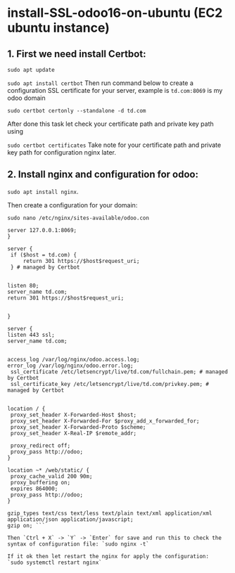 # install-SSL-odoo16-on-ubuntu (EC2 ubuntu instance)

## 1. First we need install Certbot:
  `sudo apt update`
  
  `sudo apt install certbot`
  Then run command below to create a configuration SSL certificate for your server, example is `td.com:8069` is my odoo domain 

  `sudo certbot certonly --standalone -d td.com`

  After done this task let check your certificate path and private key path using
  
  `sudo certbot certificates`
  Take note for your certificate path and private key path for configuration nginx later.
  
## 2. Install nginx and configuration for odoo:
   `sudo apt install nginx`.
   
   Then create a configuration for your domain:
   
   
   `sudo nano /etc/nginx/sites-available/odoo.con`

   ```upstream odoo {
server 127.0.0.1:8069;
}

server {
    if ($host = td.com) {
        return 301 https://$host$request_uri;
    } # managed by Certbot


listen 80;
server_name td.com;
return 301 https://$host$request_uri;


}

server {
listen 443 ssl;
server_name td.com;


access_log /var/log/nginx/odoo.access.log;
error_log /var/log/nginx/odoo.error.log;
    ssl_certificate /etc/letsencrypt/live/td.com/fullchain.pem; # managed by Certbot
    ssl_certificate_key /etc/letsencrypt/live/td.com/privkey.pem; # managed by Certbot


location / {
    proxy_set_header X-Forwarded-Host $host;
    proxy_set_header X-Forwarded-For $proxy_add_x_forwarded_for;
    proxy_set_header X-Forwarded-Proto $scheme;
    proxy_set_header X-Real-IP $remote_addr;

    proxy_redirect off;
    proxy_pass http://odoo;
}

location ~* /web/static/ {
    proxy_cache_valid 200 90m;
    proxy_buffering on;
    expires 864000;
    proxy_pass http://odoo;
}

gzip_types text/css text/less text/plain text/xml application/xml application/json application/javascript;
gzip on; ```

Then `Ctrl + X` -> `Y` -> `Enter` for save and run this to check the syntax of configuration file: `sudo nginx -t`

If it ok then let restart the nginx for apply the configuration:
`sudo systemctl restart nginx`

